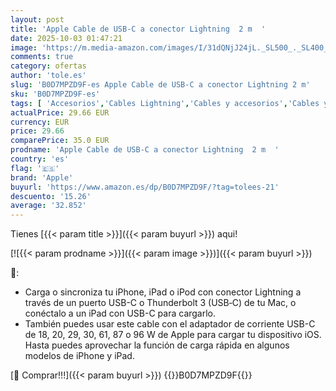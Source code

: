 ```yaml
---
layout: post
title: 'Apple Cable de USB-C a conector Lightning  2 m  '
date: 2025-10-03 01:47:21
image: 'https://m.media-amazon.com/images/I/31dQNjJ24jL._SL500_._SL400_.jpg'
comments: true
category: ofertas
author: 'tole.es'
slug: 'B0D7MPZD9F-es Apple Cable de USB-C a conector Lightning 2 m'
sku: 'B0D7MPZD9F-es'
tags: [ 'Accesorios','Cables Lightning','Cables y accesorios','Cables y conectores','Informática','apple','🇪🇸', ]
actualPrice: 29.66 EUR
currency: EUR
price: 29.66
comparePrice: 35.0 EUR
prodname: 'Apple Cable de USB-C a conector Lightning  2 m  '
country: 'es'
flag: '🇪🇸'
brand: 'Apple'
buyurl: 'https://www.amazon.es/dp/B0D7MPZD9F/?tag=tolees-21'
descuento: '15.26'
average: '32.852'
---
```


Tienes [{{< param title >}}]({{< param buyurl >}}) aqui!

[![{{< param prodname >}}]({{< param image >}})]({{< param buyurl >}})

🔎:

- Carga o sincroniza tu iPhone, iPad o iPod con conector Lightning a través de un puerto USB-C o Thunderbolt 3 (USB‑C) de tu Mac, o conéctalo a un iPad con USB-C para cargarlo.
- También puedes usar este cable con el adaptador de corriente USB-C de 18, 20, 29, 30, 61, 87 o 96 W de Apple para cargar tu dispositivo iOS. Hasta puedes aprovechar la función de carga rápida en algunos modelos de iPhone y iPad.

[🛒 Comprar!!!]({{< param buyurl >}})
{{<world>}}B0D7MPZD9F{{</world>}}
